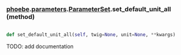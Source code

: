 ### [phoebe](phoebe.md).[parameters](phoebe.parameters.md).[ParameterSet](phoebe.parameters.ParameterSet.md).set_default_unit_all (method)


```py

def set_default_unit_all(self, twig=None, unit=None, **kwargs)

```



TODO: add documentation

